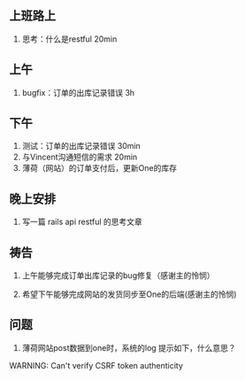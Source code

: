 ## 上班路上

1. 思考：什么是restful 20min

## 上午

1. bugfix：订单的出库记录错误 3h


## 下午

1. 测试：订单的出库记录错误 30min
2. 与Vincent沟通短信的需求 20min
3. 薄荷（网站）的订单支付后，更新One的库存 


## 晚上安排

1. 写一篇 rails api restful 的思考文章


## 祷告

1. 上午能够完成订单出库记录的bug修复（感谢主的怜悯）

2. 希望下午能够完成网站的发货同步至One的后端(感谢主的怜悯)



## 问题

1. 薄荷网站post数据到one时，系统的log 提示如下，什么意思？

WARNING: Can't verify CSRF token authenticity



